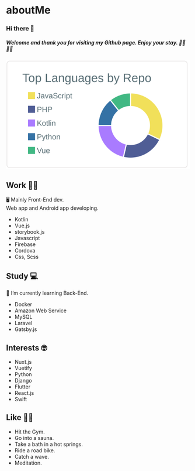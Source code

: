 # aboutMe

###  Hi there 👋

##### Welcome and thank you for visiting my Github page. Enjoy your stay. 🚴‍♂️ 🧖‍♂️


[![](https://raw.githubusercontent.com/soregashi-27/aboutMe/main/profile-summary-card-output/default/1-repos-per-language.svg)](https://github.com/vn7n24fzkq/github-profile-summary-cards)


## Work 💁‍♂️
🖥 Mainly Front-End dev. \
   Web app and Android app developing.

- Kotlin
- Vue.js
- storybook.js
- Javascript
- Firebase
- Cordova
- Css, Scss


## Study 💻
🌱 I’m currently learning Back-End.

- Docker
- Amazon Web Service
- MySQL
- Laravel
- Gatsby.js


## Interests 🤓
- Nuxt.js
- Vuetify
- Python
- Django
- Flutter
- React.js
- Swift


## Like 🏋️‍♂️
- Hit the Gym.
- Go into a sauna.
- Take a bath in a hot springs.
- Ride a road bike.
- Catch a wave.
- Meditation.

